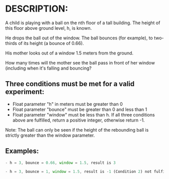 # DESCRIPTION:

A child is playing with a ball on the nth floor of a tall building. The height of this floor above ground level, h, is known.

He drops the ball out of the window. The ball bounces (for example), to two-thirds of its height (a bounce of 0.66).

His mother looks out of a window 1.5 meters from the ground.

How many times will the mother see the ball pass in front of her window (including when it's falling and bouncing?

## Three conditions must be met for a valid experiment:

- Float parameter "h" in meters must be greater than 0
- Float parameter "bounce" must be greater than 0 and less than 1
- Float parameter "window" must be less than h.
  If all three conditions above are fulfilled, return a positive integer, otherwise return -1.

Note:
The ball can only be seen if the height of the rebounding ball is strictly greater than the window parameter.

## Examples:

```js
- h = 3, bounce = 0.66, window = 1.5, result is 3

- h = 3, bounce = 1, window = 1.5, result is -1 (Condition 2) not fulfilled).

```
